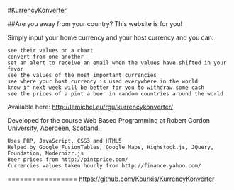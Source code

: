 #KurrencyKonverter

##Are you away from your country? This website is for you!

Simply input your home currency and your host currency and you can:

    see their values on a chart
    convert from one another
    set an alert to receive an email when the values have shifted in your favor
    see the values of the most important currencies
    see where your host currency is used everywhere in the world
    know if next week will be better for you to withdraw some cash
    see the prices of a pint a beer in random countries around the world

Available here: http://lemichel.eu/rgu/kurrencykonverter/

Developed for the course Web Based Programming at Robert Gordon University, Aberdeen, Scotland.

    Uses PHP, JavaScript, CSS3 and HTML5
    Helped by Google FusionTables, Google Maps, Highstock.js, JQuery, Foundation, Modernizr.js
    Beer prices from http://pintprice.com/
    Currencies values taken hourly from http://finance.yahoo.com/


=================
https://github.com/Kourkis/KurrencyKonverter
